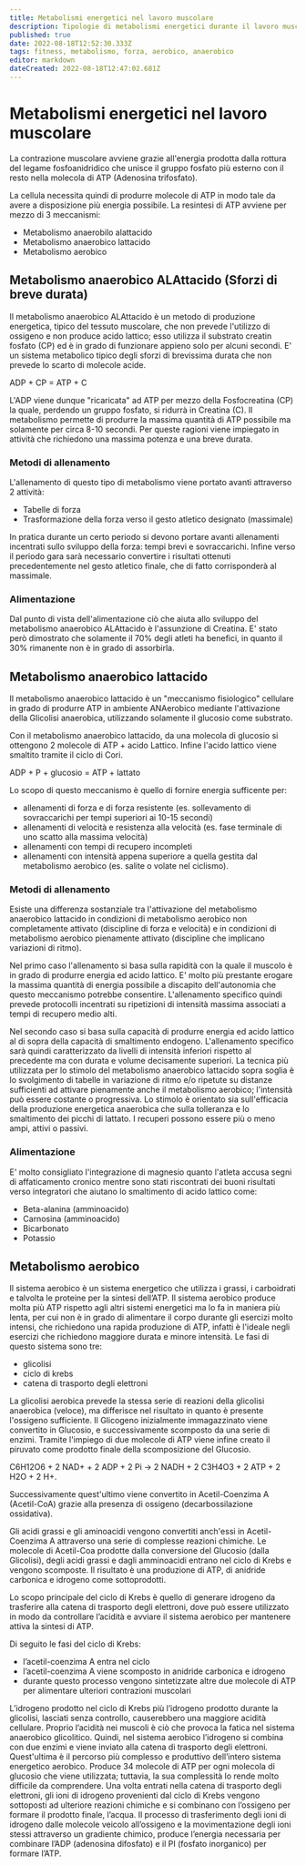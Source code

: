```yaml
---
title: Metabolismi energetici nel lavoro muscolare
description: Tipologie di metabolismi energetici durante il lavoro muscolare
published: true
date: 2022-08-18T12:52:30.333Z
tags: fitness, metabolismo, forza, aerobico, anaerobico
editor: markdown
dateCreated: 2022-08-18T12:47:02.681Z
---
```


# Metabolismi energetici nel lavoro muscolare

La contrazione muscolare avviene grazie all'energia prodotta dalla rottura del legame fosfoanidridico che unisce il gruppo fosfato più esterno con il resto nella molecola di ATP (Adenosina trifosfato).

La cellula necessita quindi di produrre molecole di ATP in modo tale da avere a disposizione più energia possibile. La resintesi di ATP avviene per mezzo di 3 meccanismi:
- Metabolismo anaerobilo alattacido
- Metabolismo anaerobico lattacido
- Metabolismo aerobico


## Metabolismo anaerobico ALAttacido (Sforzi di breve durata)

Il metabolismo anaerobico ALAttacido è un metodo di produzione energetica, tipico del tessuto muscolare, che non prevede l'utilizzo di ossigeno e non produce acido lattico; esso utilizza il substrato creatin fosfato (CP) ed è in grado di funzionare appieno solo per alcuni secondi. E' un sistema metabolico tipico degli sforzi di brevissima durata che non prevede lo scarto di molecole acide.

ADP + CP = ATP + C

L'ADP viene dunque "ricaricata" ad ATP per mezzo della Fosfocreatina (CP) la quale, perdendo un gruppo fosfato, si ridurrà in Creatina (C). Il metabolismo permette di produrre la massima quantità di ATP possibile ma solamente per circa 8-10 secondi. Per queste ragioni viene impiegato in attività che richiedono una massima potenza e una breve durata.

### Metodi di allenamento

L'allenamento di questo tipo di metabolismo viene portato avanti attraverso 2 attività:

- Tabelle di forza
- Trasformazione della forza verso il gesto atletico designato (massimale)

In pratica durante un certo periodo si devono portare avanti allenamenti incentrati sullo sviluppo della forza: tempi brevi e sovraccarichi. Infine verso il periodo gara sarà necessario convertire i risultati ottenuti precedentemente nel gesto atletico finale, che di fatto corrisponderà al massimale.

### Alimentazione

Dal punto di vista dell'alimentazione ciò che aiuta allo sviluppo del metabolismo anaerobico ALAttacido è l'assunzione di Creatina. E' stato però dimostrato che solamente il 70% degli atleti ha benefici, in quanto il 30% rimanente non è in grado di assorbirla.

## Metabolismo anaerobico lattacido

Il metabolismo anaerobico lattacido è un "meccanismo fisiologico" cellulare in grado di produrre ATP in ambiente ANAerobico mediante l'attivazione della Glicolisi anaerobica, utilizzando solamente il glucosio come substrato.

Con il metabolismo anaerobico lattacido, da una molecola di glucosio si ottengono 2 molecole di ATP + acido Lattico. Infine l'acido lattico viene smaltito tramite il ciclo di Cori.

ADP + P + glucosio = ATP + lattato

Lo scopo di questo meccanismo è quello di fornire energia sufficente per:
- allenamenti di forza e di forza resistente (es. sollevamento di sovraccarichi per tempi superiori ai 10-15 secondi)
- allenamenti di velocità e resistenza alla velocità (es. fase terminale di uno scatto alla massima velocità)
- allenamenti con tempi di recupero incompleti
- allenamenti con intensità appena superiore a quella gestita dal metabolismo aerobico (es. salite o volate nel ciclismo).

### Metodi di allenamento

Esiste una differenza sostanziale tra l'attivazione del metabolismo anaerobico lattacido in condizioni di metabolismo aerobico non completamente attivato (discipline di forza e velocità) e in condizioni di metabolismo aerobico pienamente attivato (discipline che implicano variazioni di ritmo).

Nel primo caso l'allenamento si basa sulla rapidità con la quale il muscolo è in grado di produrre energia ed acido lattico. E' molto più prestante erogare la massima quantità di energia possibile a discapito dell'autonomia che questo meccanismo potrebbe consentire. L'allenamento specifico quindi prevede protocolli incentrati su ripetizioni di intensità massima associati a tempi di recupero medio alti.

Nel secondo caso si basa sulla capacità di produrre energia ed acido lattico al di sopra della capacità di smaltimento endogeno. L'allenamento specifico sarà quindi caratterizzato da livelli di intensità inferiori rispetto al precedente ma con durata e volume decisamente superiori. La tecnica più utilizzata per lo stimolo del metabolismo anaerobico lattacido sopra soglia è lo svolgimento di tabelle in variazione di ritmo e/o ripetute su distanze sufficienti ad attivare pienamente anche il metabolismo aerobico; l'intensità può essere costante o progressiva. Lo stimolo è orientato sia sull'efficacia della produzione energetica anaerobica che sulla tolleranza e lo smaltimento dei picchi di lattato. I recuperi possono essere più o meno ampi, attivi o passivi.

### Alimentazione

E' molto consigliato l'integrazione di magnesio quanto l'atleta accusa segni di affaticamento cronico mentre sono stati riscontrati dei buoni risultati verso integratori che aiutano lo smaltimento di acido lattico come: 
- Beta-alanina (amminoacido)
- Carnosina (amminoacido)
- Bicarbonato
- Potassio


## Metabolismo aerobico 

Il sistema aerobico è un sistema energetico che utilizza i grassi, i carboidrati e talvolta le proteine per la sintesi dell’ATP. Il sistema aerobico produce molta più ATP rispetto agli altri sistemi energetici ma lo fa in maniera più lenta, per cui non è in grado di alimentare il corpo durante gli esercizi molto intensi, che richiedono una rapida produzione di ATP, infatti è l'ideale negli esercizi che richiedono maggiore durata e minore intensità. Le fasi di questo sistema sono tre:
- glicolisi
- ciclo di krebs
- catena di trasporto degli elettroni

La glicolisi aerobica prevede la stessa serie di reazioni della glicolisi anaerobica (veloce), ma differisce nel risultato in quanto è presente l'ossigeno sufficiente. Il Glicogeno inizialmente immagazzinato viene convertito in Glucosio, e successivamente scomposto da una serie di enzimi. Tramite l'impiego di due molecole di ATP viene infine creato il piruvato come prodotto finale della scomposizione del Glucosio. 

C6H12O6 + 2 NAD+ + 2 ADP + 2 Pi → 2 NADH + 2 C3H4O3 + 2 ATP + 2 H2O + 2 H+.

Successivamente quest'ultimo viene convertito in Acetil-Coenzima A (Acetil-CoA) grazie alla presenza di ossigeno (decarbossilazione ossidativa).

Gli acidi grassi e gli aminoacidi vengono convertiti anch'essi in Acetil-Coenzima A attraverso una serie di complesse reazioni chimiche. Le molecole di Acetil-Coa prodotte dalla conversione del Glucosio (dalla Glicolisi), degli acidi grassi e dagli amminoacidi entrano nel ciclo di Krebs e vengono scomposte. Il risultato è una produzione di ATP, di anidride carbonica e idrogeno come sottoprodotti.

Lo scopo principale del ciclo di Krebs è quello di generare idrogeno da trasferire alla catena di trasporto degli elettroni, dove può essere utilizzato in modo da controllare l’acidità e avviare il sistema aerobico per mantenere attiva la sintesi di ATP.

Di seguito le fasi del ciclo di Krebs:

- l’acetil-coenzima A entra nel ciclo
- l’acetil-coenzima A viene scomposto in anidride carbonica e idrogeno
- durante questo processo vengono sintetizzate altre due molecole di ATP per alimentare ulteriori contrazioni muscolari

L’idrogeno prodotto nel ciclo di Krebs più l’idrogeno prodotto durante la glicolisi, lasciati senza controllo, causerebbero una maggiore acidità cellulare. Proprio l’acidità nei muscoli è ciò che provoca la fatica nel sistema anaerobico glicolitico. Quindi, nel sistema aerobico l’idrogeno si combina con due enzimi e viene inviato alla catena di trasporto degli elettroni. Quest'ultima è il percorso più complesso e produttivo dell’intero sistema energetico aerobico. Produce 34 molecole di ATP per ogni molecola di glucosio che viene utilizzata; tuttavia, la sua complessità lo rende molto difficile da comprendere. Una volta entrati nella catena di trasporto degli elettroni, gli ioni di idrogeno provenienti dal ciclo di Krebs vengono sottoposti ad ulteriore reazioni chimiche e si combinano con l’ossigeno per formare il prodotto finale, l’acqua. Il processo di trasferimento degli ioni di idrogeno dalle molecole veicolo all’ossigeno e la movimentazione degli ioni stessi attraverso un gradiente chimico, produce l’energia necessaria per combinare l’ADP (adenosina difosfato) e il PI (fosfato inorganico) per formare l’ATP.